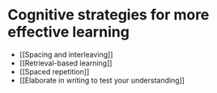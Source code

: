 # Cognitive strategies for more effective learning
- [[Spacing and interleaving]]
- [[Retrieval-based learning]]
- [[Spaced repetition]]
- [[Elaborate in writing to test your understanding]]

<!-- #evergreen -->

<!-- {BearID:11AC91E2-73AE-4567-9F1A-533C759FA848-64008-0000031DE5D1FCC4} -->
